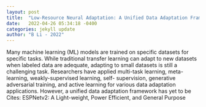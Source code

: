 ```yaml
---
layout: post
title:  "Low-Resource Neural Adaptation: A Unified Data Adaptation Framework for Neural Networks"
date:   2022-04-26 05:34:18 -0400
categories: jekyll update
author: "B Li - 2022"
---
```

Many machine learning (ML) models are trained on specific datasets for specific tasks. While traditional transfer learning can adapt to new datasets when labeled data are adequate, adapting to small datasets is still a challenging task. Researchers have applied multi-task learning, meta-learning, weakly-supervised learning, self- supervision, generative adversarial training, and active learning for various data adaptation applications. However, a unified data adaptation framework has yet to be Cites: ESPNetv2: A Light-weight, Power Efficient, and General Purpose